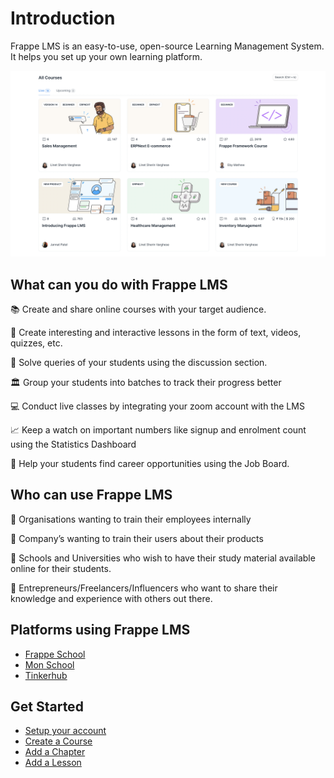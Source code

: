 # Introduction

Frappe LMS is an easy-to-use, open-source Learning Management System. It helps you set up your own learning platform.

![Courses](./images/course-list.png)

## What can you do with Frappe LMS

📚 Create and share online courses with your target audience.

📝 Create interesting and interactive lessons in the form of text, videos, quizzes, etc.

💬 Solve queries of your students using the discussion section.

🏛 Group your students into batches to track their progress better

💻 Conduct live classes by integrating your zoom account with the LMS

📈 Keep a watch on important numbers like signup and enrolment count using the Statistics Dashboard

💼 Help your students find career opportunities using the Job Board.

## Who can use Frappe LMS

🚀 Organisations wanting to train their employees internally

🚀 Company’s wanting to train their users about their products

🚀 Schools and Universities who wish to have their study material available online for their students.

🚀 Entrepreneurs/Freelancers/Influencers who want to share their knowledge and experience with others out there.

## Platforms using Frappe LMS

 - [Frappe School](https://frappe.school/courses)
 - [Mon School](https://mon.school/courses)
 - [Tinkerhub](https://tinkerhub.frappe.cloud/courses)

 ## Get Started

 - [Setup your account](./get-started/setup-your-account.md)
 - [Create a Course](./course-creation/create-a-course.md)
 - [Add a Chapter](./course-creation/add-a-chapter.md)
 - [Add a Lesson](./course-creation/add-a-lesson.md)
